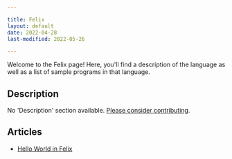```yaml
---

title: Felix
layout: default
date: 2022-04-28
last-modified: 2022-05-26

---
```


Welcome to the Felix page! Here, you'll find a description of the language as well as a list of sample programs in that language.

## Description

No 'Description' section available. [Please consider contributing](https://github.com/TheRenegadeCoder/sample-programs-website).

## Articles

- [Hello World in Felix](https://sampleprograms.io/projects/hello-world/felix)